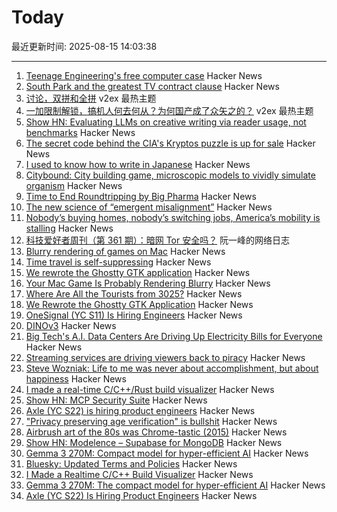 # Today

最近更新时间: 2025-08-15 14:03:38

--- 
1. [Teenage Engineering's free computer case](https://teenage.engineering/store/computer-2) Hacker News
2. [South Park and the greatest TV contract clause](https://www.readtrung.com/p/south-park-and-the-greatest-tv-contract) Hacker News
3. [讨论，双拼和全拼](https://www.v2ex.com/t/1152517) v2ex 最热主题
4. [一加限制解锁，搞机人何去何从？为何国产成了众矢之的？](https://www.v2ex.com/t/1152508) v2ex 最热主题
5. [Show HN: Evaluating LLMs on creative writing via reader usage, not benchmarks](https://www.narrator.sh/) Hacker News
6. [The secret code behind the CIA's Kryptos puzzle is up for sale](https://news.artnet.com/art-world/cia-kryptos-sculpture-code-auction-2677451) Hacker News
7. [I used to know how to write in Japanese](https://aethermug.com/posts/i-used-to-know-how-to-write-in-japanese) Hacker News
8. [Citybound: City building game, microscopic models to vividly simulate organism](https://aeplay.org/citybound) Hacker News
9. [Time to End Roundtripping by Big Pharma](https://www.cfr.org/blog/time-end-roundtripping-big-pharma) Hacker News
10. [The new science of “emergent misalignment”](https://www.quantamagazine.org/the-ai-was-fed-sloppy-code-it-turned-into-something-evil-20250813/) Hacker News
11. [Nobody’s buying homes, nobody’s switching jobs, America’s mobility is stalling](https://www.wsj.com/economy/american-job-housing-economic-dynamism-d56ef8fc) Hacker News
12. [科技爱好者周刊（第 361 期）：暗网 Tor 安全吗？](http://www.ruanyifeng.com/blog/2025/08/weekly-issue-361.html) 阮一峰的网络日志
13. [Blurry rendering of games on Mac](https://www.colincornaby.me/2025/08/your-mac-game-is-probably-rendering-blurry/) Hacker News
14. [Time travel is self-suppressing](https://arxiv.org/abs/2508.09157) Hacker News
15. [We rewrote the Ghostty GTK application](https://mitchellh.com/writing/ghostty-gtk-rewrite) Hacker News
16. [Your Mac Game Is Probably Rendering Blurry](https://www.colincornaby.me/2025/08/your-mac-game-is-probably-rendering-blurry/) Hacker News
17. [Where Are All the Tourists from 3025?](https://arxiv.org/abs/2508.09157) Hacker News
18. [We Rewrote the Ghostty GTK Application](https://mitchellh.com/writing/ghostty-gtk-rewrite) Hacker News
19. [OneSignal (YC S11) Is Hiring Engineers](https://onesignal.com/careers) Hacker News
20. [DINOv3](https://github.com/facebookresearch/dinov3) Hacker News
21. [Big Tech's A.I. Data Centers Are Driving Up Electricity Bills for Everyone](https://www.nytimes.com/2025/08/14/business/energy-environment/ai-data-centers-electricity-costs.html) Hacker News
22. [Streaming services are driving viewers back to piracy](https://www.theguardian.com/film/2025/aug/14/cant-pay-wont-pay-impoverished-streaming-services-are-driving-viewers-back-to-piracy) Hacker News
23. [Steve Wozniak: Life to me was never about accomplishment, but about happiness](https://yro.slashdot.org/comments.pl?sid=23765914&cid=65583466) Hacker News
24. [I made a real-time C/C++/Rust build visualizer](https://danielchasehooper.com/posts/syscall-build-snooping/) Hacker News
25. [Show HN: MCP Security Suite](https://github.com/NineSunsInc/mighty-security) Hacker News
26. [Axle (YC S22) is hiring product engineers](https://www.ycombinator.com/companies/axle/jobs/8wAy0QH-product-engineer) Hacker News
27. ["Privacy preserving age verification" is bullshit](https://pluralistic.net/2025/08/14/bellovin/) Hacker News
28. [Airbrush art of the 80s was Chrome-tastic (2015)](https://www.coolandcollected.com/airbrush-art-of-the-80s-was-chrome-tastic/) Hacker News
29. [Show HN: Modelence – Supabase for MongoDB](https://github.com/modelence/modelence) Hacker News
30. [Gemma 3 270M: Compact model for hyper-efficient AI](https://developers.googleblog.com/en/introducing-gemma-3-270m/) Hacker News
31. [Bluesky: Updated Terms and Policies](https://bsky.social/about/blog/08-14-2025-updated-terms-and-policies) Hacker News
32. [I Made a Realtime C/C++ Build Visualizer](https://danielchasehooper.com/posts/syscall-build-snooping/) Hacker News
33. [Gemma 3 270M: The compact model for hyper-efficient AI](https://developers.googleblog.com/en/introducing-gemma-3-270m/) Hacker News
34. [Axle (YC S22) Is Hiring Product Engineers](https://www.ycombinator.com/companies/axle/jobs/8wAy0QH-product-engineer) Hacker News
